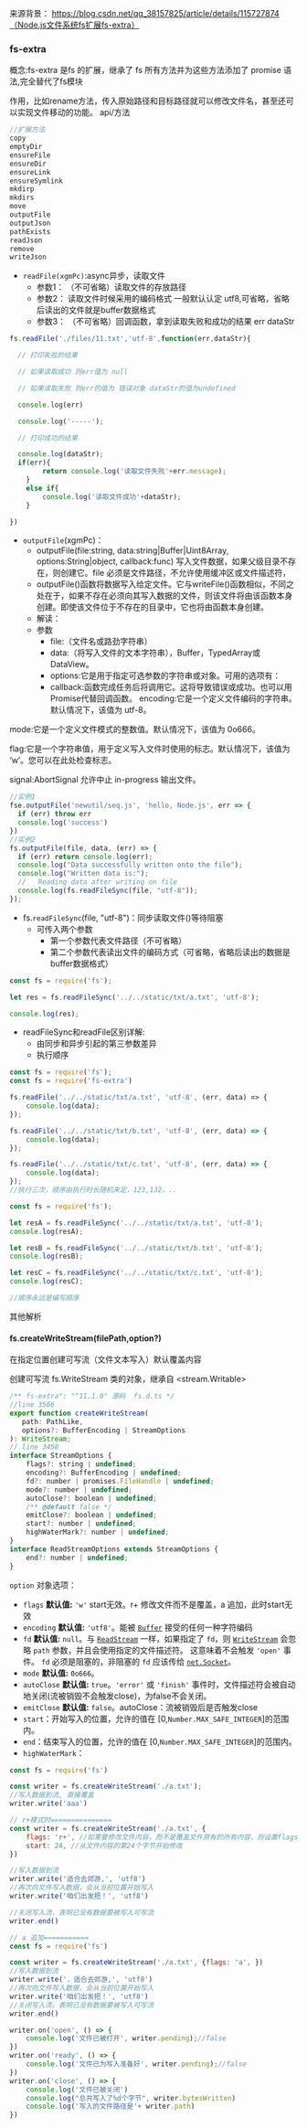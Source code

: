 来源背景：
https://blog.csdn.net/qq_38157825/article/details/115727874（Node.js文件系统fs扩展fs-extra）



### fs-extra

概念:fs-extra 是fs 的扩展，继承了 fs 所有方法并为这些方法添加了 promise 语法,完全替代了fs模块

作用，比如rename方法，传入原始路径和目标路径就可以修改文件名，甚至还可以实现文件移动的功能。
api/方法
```js
//扩展方法
copy
emptyDir
ensureFile
ensureDir
ensureLink
ensureSymlink
mkdirp
mkdirs
move
outputFile
outputJson
pathExists
readJson
remove
writeJson

```

- `readFile(xgmPc)`:async异步，读取文件
    - 参数1： （不可省略）读取文件的存放路径
    - 参数2： 读取文件时候采用的编码格式 一般默认认定 utf8,可省略，省略后读出的文件就是buffer数据格式
    - 参数3： （不可省略）回调函数，拿到读取失败和成功的结果 err  dataStr
```js
fs.readFile('./files/11.txt','utf-8',function(err,dataStr){

  // 打印失败的结果

  // 如果读取成功 则err值为 null

  // 如果读取失败 则err的值为 错误对象 dataStr的值为undefined

  console.log(err)

  console.log('-----');

  // 打印成功的结果

  console.log(dataStr);
  if(err){
        return console.log('读取文件失败'+err.message);
    }
    else if{
        console.log('读取文件成功'+dataStr);
    }

})

```
- `outputFile`(xgmPc)：
    - outputFile(file:string, data:string|Buffer|Uint8Array, options:String|object, callback:func)
写入文件数据，如果父级目录不存在，则创建它。file 必须是文件路径，不允许使用缓冲区或文件描述符，
    - outputFile()函数将数据写入给定文件。它与writeFile()函数相似，不同之处在于，如果不存在必须向其写入数据的文件，则该文件将由该函数本身创建。即使该文件位于不存在的目录中，它也将由函数本身创建。
    - 解读：
    - 参数
        - file:（文件名或路劲字符串）
        - data:（将写入文件的文本字符串），Buffer，TypedArray或DataView。
        - options:它是用于指定可选参数的字符串或对象。可用的选项有：
        - callback:函数完成任务后将调用它。这将导致错误或成功。也可以用Promise代替回调函数。
encoding:它是一个定义文件编码的字符串。默认情况下，该值为 utf-8。

mode:它是一个定义文件模式的整数值。默认情况下，该值为 0o666。

flag:它是一个字符串值，用于定义写入文件时使用的标志。默认情况下，该值为 ‘w’。您可以在此处检查标志。

signal:AbortSignal 允许中止 in-progress 输出文件。


```js
//实例1
fse.outputFile('newutil/seq.js', 'hello, Node.js', err => {
  if (err) throw err
  console.log('success')
})
//实例2
fs.outputFile(file, data, (err) => {
  if (err) return console.log(err);
  console.log("Data successfully written onto the file");
  console.log("Written data is:");
  //   Reading data after writing on file
  console.log(fs.readFileSync(file, "utf-8"));
});
```
- fs.`readFileSync`(file, "utf-8")：同步读取文件()等待阻塞
    - 可传入两个参数
        - 第一个参数代表文件路径（不可省略）
        - 第二个参数代表读出文件的编码方式（可省略，省略后读出的数据是buffer数据格式）
```js
const fs = require('fs');

let res = fs.readFileSync('../../static/txt/a.txt', 'utf-8');

console.log(res);
```
- readFileSync和readFile区别详解:
    - 由同步和异步引起的第三参数差异
    - 执行顺序
```js
const fs = require('fs');
const fs = require('fs-extra')

fs.readFile('../../static/txt/a.txt', 'utf-8', (err, data) => {
    console.log(data);
});

fs.readFile('../../static/txt/b.txt', 'utf-8', (err, data) => {
    console.log(data);
});

fs.readFile('../../static/txt/c.txt', 'utf-8', (err, data) => {
    console.log(data);
});
//执行三次，顺序由执行时长随机来定，123,132，..

const fs = require('fs');

let resA = fs.readFileSync('../../static/txt/a.txt', 'utf-8');
console.log(resA);

let resB = fs.readFileSync('../../static/txt/b.txt', 'utf-8');
console.log(resB);

let resC = fs.readFileSync('../../static/txt/c.txt', 'utf-8');
console.log(resC);

//顺序永远是编写顺序
```

其他解析





#### fs.createWriteStream(filePath,option?)

在指定位置创建可写流（文件文本写入）默认覆盖内容	

创建可写流 fs.WriteStream 类的对象，继承自 <stream.Writable>

```js
/** fs-extra": "^11.1.0" 源码  fs.d.ts */
//line 3566
export function createWriteStream(
   path: PathLike, 
   options?: BufferEncoding | StreamOptions
): WriteStream;
// line 3458
interface StreamOptions {
    flags?: string | undefined;
    encoding?: BufferEncoding | undefined;
    fd?: number | promises.FileHandle | undefined;
    mode?: number | undefined;
    autoClose?: boolean | undefined;
    /** @default false */
    emitClose?: boolean | undefined;
    start?: number | undefined;
    highWaterMark?: number | undefined;
}
interface ReadStreamOptions extends StreamOptions {
    end?: number | undefined;
}
```



`option` 对象选项：

- `flags`  **默认值:** `'w'` start无效。r+  修改文件而不是覆盖，a 追加，此时start无效
- `encoding` **默认值:** `'utf8'`。能被 [`Buffer`](https://links.jianshu.com/go?to=http%3A%2F%2Fnodejs.cn%2Fapi%2Fbuffer.html%23buffer_buffer) 接受的任何一种字符编码
- `fd`  **默认值:** `null`。与 [`ReadStream`](https://links.jianshu.com/go?to=http%3A%2F%2Fnodejs.cn%2Fapi%2Ffs.html%23fs_class_fs_readstream) 一样，如果指定了 `fd`，则 [`WriteStream`](https://links.jianshu.com/go?to=http%3A%2F%2Fnodejs.cn%2Fapi%2Ffs.html%23fs_class_fs_writestream) 会忽略 `path` 参数，并且会使用指定的文件描述符。 这意味着不会触发 `'open'` 事件。 `fd` 必须是阻塞的，非阻塞的 `fd` 应该传给 [`net.Socket`](https://links.jianshu.com/go?to=http%3A%2F%2Fnodejs.cn%2Fapi%2Fnet.html%23net_class_net_socket)。
- `mode` **默认值:** `0o666`。
- `autoClose` **默认值:** `true`。`'error'` 或 `'finish'` 事件时，文件描述符会被自动地关闭(流被销毁不会触发close)，为false不会关闭。
- `emitClose` **默认值:** `false`。autoClose：流被销毁后是否触发close
- `start`：开始写入的位置，允许的值在 [0,`Number.MAX_SAFE_INTEGER`]的范围内。
- `end`：结束写入的位置，允许的值在 [0,`Number.MAX_SAFE_INTEGER`]的范围内。
- `highWaterMark`：

```js
const fs = require('fs')

const writer = fs.createWriteStream('./a.txt');
//写入数据到流, 直接覆盖
writer.write('aaa')

// r+模式时===============
const writer = fs.createWriteStream('./a.txt', {
    flags: 'r+', //如果要修改文件内容，而不是覆盖文件原有的所有内容，则设置flags为'r+'
    start: 24, //从文件内容的第24个字节开始修改
})

//写入数据到流
writer.write('适合去郊游,', 'utf8')
//再次向文件写入数据，会从当前位置开始写入
writer.write('咱们出发把！', 'utf8')

//关闭写入流，表明已没有数据要被写入可写流
writer.end()

// a 追加===========
const fs = require('fs')

const writer = fs.createWriteStream('./a.txt', {flags: 'a', })
//写入数据到流
writer.write('，适合去郊游,', 'utf8')
//再次向文件写入数据，会从当前位置开始写入
writer.write('咱们出发把！', 'utf8')
//关闭写入流，表明已没有数据要被写入可写流
writer.end()

writer.on('open', () => {
    console.log('文件已被打开', writer.pending);//false
})
writer.on('ready', () => {
    console.log('文件已为写入准备好', writer.pending);//false
})
writer.on('close', () => {
    console.log('文件已被关闭')
    console.log("总共写入了%d个字节", writer.bytesWritten)
    console.log('写入的文件路径是'+ writer.path)
})
```

